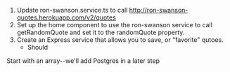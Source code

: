 1. Update ron-swanson.service.ts to call http://ron-swanson-quotes.herokuapp.com/v2/quotes
2. Set up the home component to use the ron-swanson service to call getRandomQuote and set it to the randomQuote property.
3. Create an Express service that allows you to save, or "favorite" qutoes.
   - Should

Start with an array--we'll add Postgres in a later step
